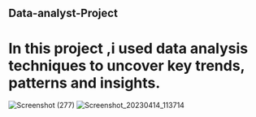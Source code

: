 ## Data-analyst-Project

# In this project ,i used data analysis techniques to uncover key trends, patterns and insights.
![Screenshot (277)](https://github.com/mithi1322/Data-analyst-Project/assets/127670239/59195d04-f575-4951-85bd-2a139410f603)
![Screenshot_20230414_113714](https://github.com/mithi1322/Data-analyst-Project/assets/127670239/f0fd37c4-c9f0-4a09-a164-2cf31421cbaa)
